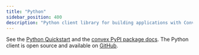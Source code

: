 ```yaml
---
title: "Python"
sidebar_position: 400
description: "Python client library for building applications with Convex"
---
```


See the [Python Quickstart](/quickstart/python.mdx) and the
<a href="https://pypi.org/project/convex/" target="_blank">convex PyPI package
docs</a>. The Python client is open source and available on
[GitHub](https://github.com/get-convex/convex-py).
